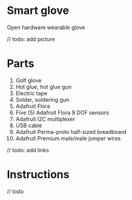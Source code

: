 # Smart glove

Open hardware wearable glove

// todo: add picture

# Parts

1. Golf glove
2. Hot glue, hot glue gun
3. Electric tape
4. Solder, soldering gun
5. Adafruit Flora
6. Five (5) Adafruit Flora 9 DOF sensors
7. Adafruit I2C multiplexer
8. USB cable
9. Adafruit Perma-proto half-sized breadboard
10. Adafruit Premium male/male jumper wires

// todo: add links

# Instructions

// todo
